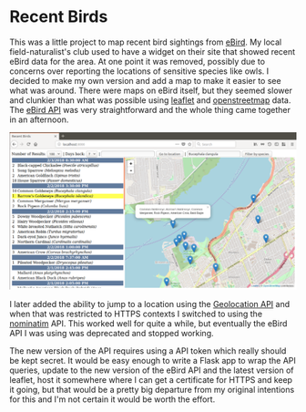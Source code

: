 # Recent Birds

This was a little project to map recent bird sightings from
[eBird](https://ebird.org). My local field-naturalist's club used
to have a widget on their site that showed recent eBird data for
the area. At one point it was removed, possibly due to concerns
over reporting the locations of sensitive species like owls. I
decided to make my own version and add a map to make it easier to
see what was around. There were maps on eBird itself, but they
seemed slower and clunkier than what was possible using
[leaflet](http://leafletjs.com/) and
[openstreetmap](https://openstreetmap.org) data. The
[eBird API](https://confluence.cornell.edu/display/CLOISAPI/eBird+API+1.1) was very straightforward and the whole thing came
together in an afternoon.

<img src="screenshot.png" width="800">

I later added the ability to jump to a location using the
[Geolocation API](https://developer.mozilla.org/en-US/docs/Web/API/Geolocation/Using_geolocation) and when that was restricted to
HTTPS contexts I switched to using the
[nominatim](https://nominatim.openstreetmap.org/) API. This worked
well for quite a while, but eventually the eBird API I was using
was deprecated and stopped working.

The new version of the API requires using a API token which
really should be kept secret. It would be easy enough to write a
Flask app to wrap the API queries, update to the new version of
the eBird API and the latest version of leaflet, host it somewhere
where I can get a certificate for HTTPS and keep it going, but
that would be a pretty big departure from my original intentions
for this and I'm not certain it would be worth the effort.
